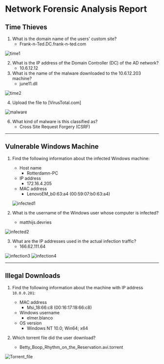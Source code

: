 # Network Forensic Analysis Report

## Time Thieves 

1. What is the domain name of the users' custom site? 
    - Frank-n-Ted.DC.frank-n-ted.com

![time1](https://user-images.githubusercontent.com/88590862/145689311-c5cf919c-7605-4d98-9488-fe5389c7b0b4.PNG)


2. What is the IP address of the Domain Controller (DC) of the AD network?
    - 10.6.12.12
3. What is the name of the malware downloaded to the 10.6.12.203 machine?
   - june11.dll

![time2](https://user-images.githubusercontent.com/88590862/145689325-78157f5a-7866-44e9-8e7d-4db40398fdcc.PNG)


4. Upload the file to [VirusTotal.com]

![malware](https://user-images.githubusercontent.com/88590862/145689341-9a886034-7b8c-4283-b7ab-9d1a5f436e76.PNG)


6. What kind of malware is this classified as?
    - Cross Site Request Forgery (CSRF) 

---

## Vulnerable Windows Machine

1. Find the following information about the infected Windows machine:
    - Host name
        - Rotterdamn-PC
    - IP address
        - 172.16.4.205
    - MAC address
        - LenovoEM_b0:63:a4 (00:59:07:b0:63:a4)
    
    ![infected1](https://user-images.githubusercontent.com/88590862/145689396-67ef7669-fa82-4de9-b60b-c3564ea4fa48.PNG)

    
2. What is the username of the Windows user whose computer is infected? 
    -  matthijs.devries

![infected2](https://user-images.githubusercontent.com/88590862/145689404-fc866447-384f-431e-b5b0-f4a6b5fe6073.PNG)


3. What are the IP addresses used in the actual infection traffic? 
    - 166.62.111.64

![infection3](https://user-images.githubusercontent.com/88590862/145689413-fea468f9-6061-4ba8-a43e-c4b4eb8bfe27.PNG)
![infection4](https://user-images.githubusercontent.com/88590862/145689414-179d2a6e-aec4-4ec7-8684-e6c6816abe5a.PNG)


---

## Illegal Downloads

1. Find the following information about the machine with IP address `10.0.0.201`:
    - MAC address
        - Msi_18:66:c8 (00:16:17:18:66:c8)
    - Windows username
        - elmer.blanco
    - OS version
        - Windows NT 10.0; Win64; x64

2. Which torrent file did the user download? 
    - Betty_Boop_Rhythm_on_the_Reservation.avi.torrent

![Torrent_file](https://user-images.githubusercontent.com/88590862/145689459-e554fd2f-8665-425b-8396-b7a2a7520c75.PNG)



